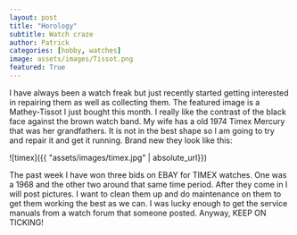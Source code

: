 ```yaml
---
layout: post
title: "Horology"
subtitle: Watch craze
author: Patrick
categories: [hobby, watches]
image: assets/images/Tissot.png
featured: True
---
```


I have always been a watch freak but just recently started getting interested in repairing them as well as collecting them. The featured image is a Mathey-Tissot I just bought this month. I really like the contrast of the black face against the brown watch band. My wife has a old 1974 Timex Mercury that was her grandfathers. It is not in the best shape so I am going to try and repair it and get it running. Brand new they look like this:

![timex]({{ "assets/images/timex.jpg" | absolute_url}})

The past week I have won three bids on EBAY for TIMEX watches. One was a 1968 and the other two around that same time period. After they come in I will post pictures. I want to clean them up and do maintenance on them to get them working the best as we can. I was lucky enough to get the service manuals from a watch forum that someone posted. Anyway, KEEP ON TICKING!



